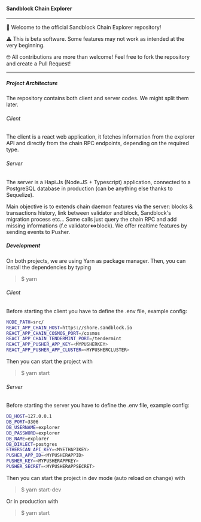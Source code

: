 #### Sandblock Chain Explorer

------------

👋 Welcome to the official Sandblock Chain Explorer repository!

⚠️ This is beta software. Some features may not work as intended at the very beginning.

🤓 All contributions are more than welcome! Feel free to fork the repository and create a Pull Request!

------------

##### Project Architecture
The repository contains both client and server codes. We might split them later.
###### Client
The client is a react web application, it fetches information from the explorer API and directly from the chain RPC endpoints, depending on the required type.
###### Server
The server is a Hapi.Js (Node.JS + Typescript) application, connected to a PostgreSQL database in production (can be anything else thanks to Sequelize).

Main objective is to extends chain daemon features via the server: blocks & transactions history, link between validator and block, Sandblock's migration process etc...
Some calls just query the chain RPC and add missing informations (f.e validator<=>block).
We offer realtime features by sending events to Pusher.

##### Development
On both projects, we are using Yarn as package manager.
Then, you can install the dependencies by typing
> $ yarn

###### Client

Before starting the client you have to define the .env file, example config:

```bash
NODE_PATH=src/
REACT_APP_CHAIN_HOST=https://shore.sandblock.io
REACT_APP_CHAIN_COSMOS_PORT=/cosmos
REACT_APP_CHAIN_TENDERMINT_PORT=/tendermint
REACT_APP_PUSHER_APP_KEY=<MYPUSHERKEY>
REACT_APP_PUSHER_APP_CLUSTER=<MYPUSHERCLUSTER>
```

Then you can start the project with
> $ yarn start

###### Server

Before starting the server you have to define the .env file, example config:

```bash
DB_HOST=127.0.0.1
DB_PORT=3306
DB_USERNAME=explorer
DB_PASSWORD=explorer
DB_NAME=explorer
DB_DIALECT=postgres
ETHERSCAN_API_KEY=<MYETHAPIKEY>
PUSHER_APP_ID=<MYPUSHERAPPID>
PUSHER_KEY=<MYPUSHERAPPKEY>
PUSHER_SECRET=<MYPUSHERAPPSECRET>
```

Then you can start the project in dev mode (auto reload on change) with
> $ yarn start-dev

Or in production with
> $ yarn start
